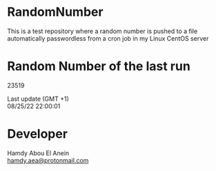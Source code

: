 # RandomNumber    
This is a test repository where a random number is pushed to a file automatically passwordless from a cron job in my Linux CentOS server    
# Random Number of the last run   
23519
      
Last update (GMT +1)    
08/25/22 22:00:01
# Developer    
Hamdy Abou El Anein   
hamdy.aea@protonmail.com
